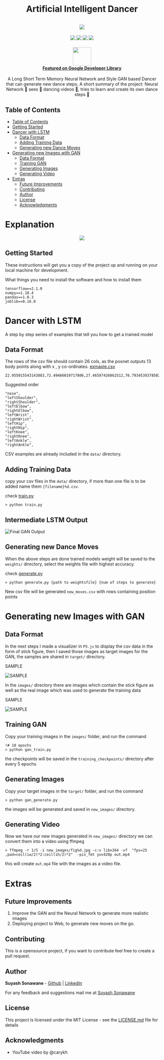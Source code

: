<h1 align="center">
  Artificial Intelligent Dancer
  <br> <br>
   <img src="assets/1.gif" />
  <br>
</h1>

<p align="center">  
	<img src="https://img.shields.io/badge/Maintained%3F-yes-green.svg">
    <img src="https://img.shields.io/badge/Tensorflow-2.1+-green.svg">
    <img src="https://badgen.net/badge/Open%20Source%20%3F/Yes%21/blue?icon=github">
 <a href="https://opensource.org/licenses/MIT"><img src="https://img.shields.io/badge/license-MIT-blue.svg"></a>
</p>

<a href="https://devlibrary.withgoogle.com/products/ml/repos/SuyashSonawane-AI-Dancer"> <h4 align="center">
<img src="assets/google-dev-logo.png" width="60"> <br />
Featured on Google Developer Library 
</h4> </a>

<p align="center">
A Long Short Term Memory Neural Network and Style GAN based Dancer that can generate new dance steps. A short summary of the project: Neural Network 🧠 sees 👀 dancing videos 💃, tries to learn and create its own dance steps 🕺
</p>

## Table of Contents


- [Table of Contents](#table-of-contents)
- [Getting Started](#getting-started)
- [Dancer with LSTM](#dancer-with-lstm)
  - [Data Format](#data-format)
  - [Adding Training Data](#adding-training-data)
  - [Generating new Dance Moves](#generating-new-dance-moves)
- [Generating new Images with GAN](#generating-new-images-with-gan)
  - [Data Format](#data-format-1)
  - [Training GAN](#training-gan)
  - [Generating Images](#generating-images)
  - [Generating Video](#generating-video)
- [Extras](#extras)
  - [Future Improvements](#future-improvements)
  - [Contributing](#contributing)
  - [Author](#author)
  - [License](#license)
  - [Acknowledgments](#acknowledgments)

# Explanation
<p align="center"> 
   <a href="https://www.youtube.com/watch?v=kDGQDVmToVI"><img src="https://img.youtube.com/vi/kDGQDVmToVI/0.jpg"></a> <br/>
</p>



## Getting Started

These instructions will get you a copy of the project up and running on your local machine for development.

What things you need to install the software and how to install them

```
tensorflow==2.1.0
numpy==1.18.4
pandas==1.0.3
joblib==0.16.0
```

# Dancer with LSTM

A step by step series of examples that tell you how to get a trained model

## Data Format

The rows of the csv file should contain 26 cols, as the posnet outputs 13 body points along with x , y co-ordinates. [exmaple.csv](data/dance_download1.csv)

```
22.955015543143883,72.49466019717806,27.46597426862512,76.79345393785027,18.440016123751217,76.96221626385844,27.696941055981966,85.40758682459185,17.291410152442737,83.79467011985258,25.599847328825536,89.44064099049706,19.33106420565302,88.3909251787509,25.5050841214364,91.59095023528874,19.353783085099902,91.11421950193409,24.34983123719808,103.17374728018777,18.205918577911792,103.16785845840187,22.1979048879523,112.20190911543995,17.676485117415936,112.5701994124444
```

Suggested order

```
"nose",
"leftShoulder",
"rightShoulder",
"leftElbow",
"rightElbow",
"leftWrist",
"rightWrist",
"leftHip",
"rightHip",
"leftKnee",
"rightKnee",
"leftAnkle",
"rightAnkle",
```

CSV examples are already included in the `data/` directory.

## Adding Training Data

copy your csv files in the `data/` directory, if more than one file is to be added name them `{filename}%d.csv`.

check [train.py](train.py)

```
> python train.py
```

## Intermediate LSTM Output

![Final GAN Output](assets/2.gif)

## Generating new Dance Moves

When the above steps are done trained models weight will be saved to the `weights/` directory, select the weights file with highest accuracy.

check [generate.py](generate.py)

```
> python generate.py {path to weightsfile} {num of steps to generate}
```

New csv file will be generated `new_moves.csv` with rows containing position points

# Generating new Images with GAN

## Data Format

In the next steps I made a visualizer in `P5.js` to display the csv data in the form of stick figure, then I saved those images as target images for the GAN, the samples are shared in `target/` directory.

SAMPLE

![SAMPLE](target/38.jpg)

In the `images/` directory there are images which contain the stick figure as well as the real image which was used to generate the training data

SAMPLE

![SAMPLE](images/38.jpg)

## Training GAN

Copy your training images in the `images/` folder, and run the command

```
!# 10 epochs
> python gan_train.py
```

the checkpoints will be saved in the `training_checkpoints/` directory after every 5 epochs

## Generating Images

Copy your target images in the `target/` folder, and run the command

```
> python gan_generate.py
```

the images will be generated and saved in `new_images/` directory.

## Generating Video

Now we have our new images generated in `new_images/` directory we can convert them into a video using ffmpeg

```
> ffmpeg -r 1/5 -i new_images/fig%d.jpg -c:v libx264 -vf  "fps=25 ,pad=ceil(iw/2)*2:ceil(ih/2)*2"  -pix_fmt yuv420p out.mp4
```

this will create `out.mp4` file with the images as a video file.

# Extras

## Future Improvements

1. Improve the GAN and the Neural Network to generate more realistic images
2. Deploying project to Web, to generate new moves on the go.

## Contributing

This is a opensource project, if you want to contribute feel free to create a pull request.

## Author

**Suyash Sonawane** - [Github](https://github.com/suyashsonawane) | [LinkedIn](https://www.linkedin.com/in/suyash-sonawane-44661417b/)

For any feedback and suggestions mail me at [Suyash Sonawane](mailto:suyashsonawane005@gmail.com)

## License

This project is licensed under the MIT License - see the [LICENSE.md](LICENSE.md) file for details

## Acknowledgments

- YouTube video by @carykh
